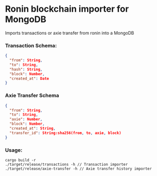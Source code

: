 # Ronin blockchain importer for MongoDB
Imports transactions or axie transfer from ronin into a MongoDB

### Transaction Schema:

```json
{
  "from": String,
  "to": String,
  "hash": String,
  "block": Number,
  "created_at": Date
}
```

### Axie Transfer Schema

```json
{
  "from": String,
  "to": String,
  "axie": Number,
  "block": Number,
  "created_at": String,
  "transfer_id": String:sha256(from, to, axie, block)
}
```

### Usage:

```shell
cargo build -r
./target/release/transactions -h // Transaction importer
./target/release/axie-transfer -h // Axie transfer history importer
```

